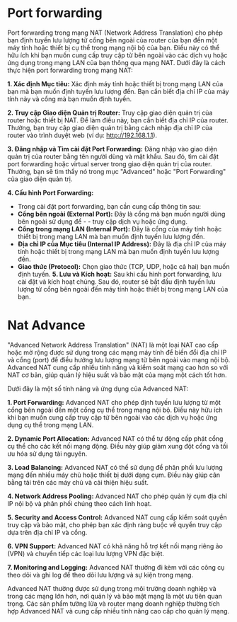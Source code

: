 # Port forwarding

Port forwarding trong mạng NAT (Network Address Translation) cho phép bạn định tuyến lưu lượng từ cổng bên ngoài của router của bạn đến một máy tính hoặc thiết bị cụ thể trong mạng nội bộ của bạn. Điều này có thể hữu ích khi bạn muốn cung cấp truy cập từ bên ngoài vào các dịch vụ hoặc ứng dụng trong mạng LAN của bạn thông qua mạng NAT. Dưới đây là cách thực hiện port forwarding trong mạng NAT:

 **1. Xác định Mục tiêu:** Xác định máy tính hoặc thiết bị trong mạng LAN của bạn mà bạn muốn định tuyến lưu lượng đến. Bạn cần biết địa chỉ IP của máy tính này và cổng mà bạn muốn định tuyến.

 **2. Truy cập Giao diện Quản trị Router:** Truy cập giao diện quản trị của router hoặc thiết bị NAT. Để làm điều này, bạn cần biết địa chỉ IP của router. Thường, bạn truy cập giao diện quản trị bằng cách nhập địa chỉ IP của router vào trình duyệt web (ví dụ: http://192.168.1.1).

 **3. Đăng nhập và Tìm cài đặt Port Forwarding:** Đăng nhập vào giao diện quản trị của router bằng tên người dùng và mật khẩu. Sau đó, tìm cài đặt port forwarding hoặc virtual server trong giao diện quản trị của router. Thường, bạn sẽ tìm thấy nó trong mục "Advanced" hoặc "Port Forwarding" của giao diện quản trị.

 **4. Cấu hình Port Forwarding:**

- Trong cài đặt port forwarding, bạn cần cung cấp thông tin sau:
- **Cổng bên ngoài (External Port):** Đây là cổng mà bạn muốn người dùng bên ngoài sử dụng để - - truy cập dịch vụ hoặc ứng dụng.
- **Cổng trong mạng LAN (Internal Port):** Đây là cổng của máy tính hoặc thiết bị trong mạng LAN mà bạn muốn định tuyến lưu lượng đến.
- **Địa chỉ IP của Mục tiêu (Internal IP Address):** Đây là địa chỉ IP của máy tính hoặc thiết bị trong mạng LAN mà bạn muốn định tuyến lưu lượng đến.
- **Giao thức (Protocol):** Chọn giao thức (TCP, UDP, hoặc cả hai) bạn muốn định tuyến.
 **5. Lưu và Kích hoạt:** Sau khi cấu hình port forwarding, lưu cài đặt và kích hoạt chúng. Sau đó, router sẽ bắt đầu định tuyến lưu lượng từ cổng bên ngoài đến máy tính hoặc thiết bị trong mạng LAN của bạn.

# Nat Advance

"Advanced Network Address Translation" (NAT) là một loại NAT cao cấp hoặc mở rộng được sử dụng trong các mạng máy tính để biến đổi địa chỉ IP và cổng (port) để điều hướng lưu lượng mạng từ bên ngoài vào mạng nội bộ. Advanced NAT cung cấp nhiều tính năng và kiểm soát mạng cao hơn so với NAT cơ bản, giúp quản lý hiệu suất và bảo mật của mạng một cách tốt hơn.

Dưới đây là một số tính năng và ứng dụng của Advanced NAT:

**1. Port Forwarding:** Advanced NAT cho phép định tuyến lưu lượng từ một cổng bên ngoài đến một cổng cụ thể trong mạng nội bộ. Điều này hữu ích khi bạn muốn cung cấp truy cập từ bên ngoài vào các dịch vụ hoặc ứng dụng cụ thể trong mạng LAN.

**2. Dynamic Port Allocation:** Advanced NAT có thể tự động cấp phát cổng cụ thể cho các kết nối mạng động. Điều này giúp giảm xung đột cổng và tối ưu hóa sử dụng tài nguyên.

**3. Load Balancing:** Advanced NAT có thể sử dụng để phân phối lưu lượng mạng đến nhiều máy chủ hoặc thiết bị dưới dạng cụm. Điều này giúp cân bằng tải trên các máy chủ và cải thiện hiệu suất.

**4. Network Address Pooling:** Advanced NAT cho phép quản lý cụm địa chỉ IP nội bộ và phân phối chúng theo cách linh hoạt.

**5. Security and Access Control:** Advanced NAT cung cấp kiểm soát quyền truy cập và bảo mật, cho phép bạn xác định ràng buộc về quyền truy cập dựa trên địa chỉ IP và cổng.

**6. VPN Support:** Advanced NAT có khả năng hỗ trợ kết nối mạng riêng ảo (VPN) và chuyển tiếp các loại lưu lượng VPN đặc biệt.

**7. Monitoring and Logging:** Advanced NAT thường đi kèm với các công cụ theo dõi và ghi log để theo dõi lưu lượng và sự kiện trong mạng.

Advanced NAT thường được sử dụng trong môi trường doanh nghiệp và trong các mạng lớn hơn, nơi quản lý và bảo mật mạng là một ưu tiên quan trọng. Các sản phẩm tường lửa và router mạng doanh nghiệp thường tích hợp Advanced NAT và cung cấp nhiều tính năng cao cấp cho quản lý mạng.




